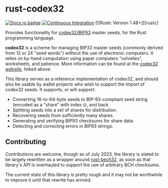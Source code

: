 # rust-codex32

[![Docs.rs badge](https://docs.rs/codex32/badge.svg)](https://docs.rs/codex32/)
[![Continuous Integration](https://github.com/apoelstra/rust-codex32/workflows/Continuous%20Integration/badge.svg)](https://github.com/apoelstra/rust-codex32/actions?query=workflow%3A%22Continuous+Integration%22)
[![Rustc Version 1.48+]][rustc]

Provides functionality for [codex32/BIP93](https://github.com/bitcoin/bips/blob/master/bip-0093.mediawiki)
master seeds, for the Rust programming language.

**codex32** is a scheme for managing BIP32 master seeds (commonly derived from
12 or 24 "seed words") without the use of electronic computers. It relies on
by-hand computation using paper computers "volvelles", worksheets, and patience.
More information can be found at the [codex32 website](https://www.secretcodex32.com), linked above.

This library serves as a reference implementation of codex32, and should also
be usable by wallet projects who wish to support the import of codex32 seeds.
It supports, or will support:

* Converting 16-to-64-byte seeds to BIP-93-compliant seed string (encoded as a "share" with index `S`), and back.
* Splitting seeds into a set of shares for distribution.
* Recovering seeds from sufficiently many shares.
* Generating and verifying BIP93 checksums for share data.
* Detecting and correcting errors in BIP93 strings.

## Contributing

Contributions are welcome, though as of July 2023, the library is slated to be largely
rewritten as a wrapper around [rust-bech32](https://github.com/rust-bitcoin/rust-bech32),
as soon as that library's API is overhauled to support the use of arbitrary BCH checksums.

The current state of this library is pretty rough and it may not be worthwhile to improve
it until that rewrite has arrived.

